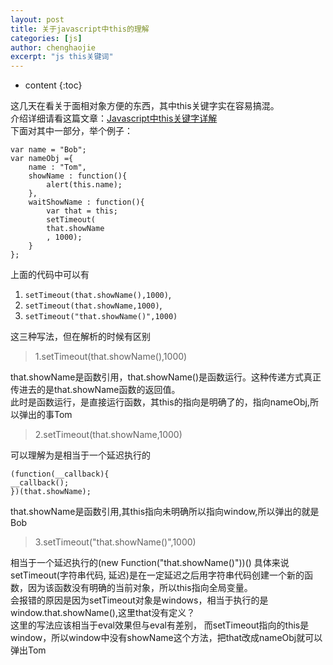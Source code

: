 ```yaml
---
layout: post
title: 关于javascript中this的理解
categories: [js]
author: chenghaojie
excerpt: "js this关键词"
---
```



* content
{:toc}


这几天在看关于面相对象方便的东西，其中this关键字实在容易搞混。<br/>
介绍详细请看这篇文章：[Javascript中this关键字详解](http://www.cnblogs.com/justany/archive/2012/11/01/the_keyword_this_in_javascript.html)<br/>
下面对其中一部分，举个例子：

    var name = "Bob";
    var nameObj ={
        name : "Tom",
        showName : function(){
            alert(this.name);
        },
        waitShowName : function(){
            var that = this;
            setTimeout(
            that.showName
            , 1000);
        }
    };
上面的代码中可以有

1. `setTimeout(that.showName(),1000)`,
2. `setTimeout(that.showName,1000)`,
3. `setTimeout("that.showName()",1000)`

这三种写法，但在解析的时候有区别
>1.setTimeout(that.showName(),1000)

that.showName是函数引用，that.showName()是函数运行。这种传递方式真正传进去的是that.showName函数的返回值。<br/>
此时是函数运行，是直接运行函数，其this的指向是明确了的，指向nameObj,所以弹出的事Tom

>2.setTimeout(that.showName,1000)

可以理解为是相当于一个延迟执行的

    (function(__callback){
    __callback();
    })(that.showName);

that.showName是函数引用,其this指向未明确所以指向window,所以弹出的就是Bob<br/>

>3.setTimeout("that.showName()",1000)

相当于一个延迟执行的(new Function("that.showName()"))()
具体来说setTimeout(字符串代码, 延迟)是在一定延迟之后用字符串代码创建一个新的函数，因为该函数没有明确的当前对象，所以this指向全局变量。<br/>
会报错的原因是因为setTimeout对象是windows，相当于执行的是window.that.showName(),这里that没有定义？<br/>
这里的写法应该相当于eval效果但与eval有差别， 而setTimeout指向的this是window，所以window中没有showName这个方法，把that改成nameObj就可以弹出Tom